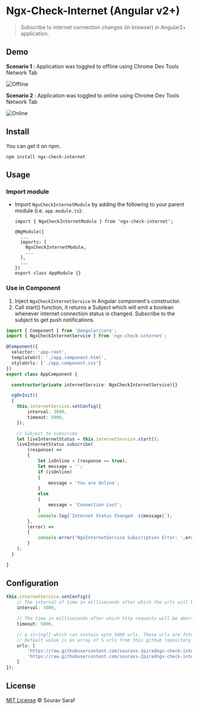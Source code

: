 # Ngx-Check-Internet (Angular v2+)

> Subscribe to internet connection changes (in browser) in Angular2+ application.

## Demo

**Scenario 1** : Application was toggled to offline using Chrome Dev Tools Network Tab

![Offline](assets/screenshots/offline.png)

**Scenario 2** : Application was toggled to online using Chrome Dev Tools Network Tab

![Online](assets/screenshots/online.png)

## Install

You can get it on npm.

```
npm install ngx-check-internet
```

## Usage

### Import module ###

* Import `NgxCheckInternetModule` by adding the following to your parent module (i.e. `app.module.ts`):

    ```
    import { NgxCheckInternetModule } from 'ngx-check-internet';

    @NgModule({
      ...
      imports: [
        NgxCheckInternetModule,
        ...
      ],
      ...
    })
    export class AppModule {}
    ```

### Use in Component ###

1. Inject `NgxCheckInternetService` in Angular component's constructor.
2. Call start() function, it returns a Subject which will emit a boolean whenever internet connection status is changed. Subscribe to the subject to get push notifications.

```ts
import { Component } from '@angular/core';
import { NgxCheckInternetService } from 'ngx-check-internet';

@Component({
  selector: 'app-root',
  templateUrl: './app.component.html',
  styleUrls: ['./app.component.css']
})
export class AppComponent {

  constructor(private internetService: NgxCheckInternetService){}

  ngOnInit()
  {
    this.internetService.setConfig({
		interval: 3000,
		timeout: 5000,
	});

	// Subject to subscribe
	let liveInternetStatus = this.internetService.start();
	liveInternetStatus.subscribe(
		(response) =>
		{
			let isOnline = (response == true);
			let message = '';
			if (isOnline)
			{
				message = 'You are Online';
			}
			else
			{
				message = 'Connection Lost';
			}
			console.log(`Internet Status Changed. ${message}`);
		},
		(error) =>
		{
			console.error('NgxInternetService Subscription Error: ',error);
		}
	);
  }

}
```

## Configuration

```ts
this.internetService.setConfig({
	// The interval of time in milliseconds after which the urls will be fetched to get internet status. Default is 60000 (1 minute)
	interval: 3000,

	// The time in milliseconds after which http requests will be aborted (timed out) and internet status becomes false. Default value is 1000
	timeout: 5000,

	// a string[] which can contain upto 5000 urls. These urls are fetched (one url after) and a success http response indicates you are online.
	// Default value is an array of 5 urls from this github repository
	urls: [
		'https://raw.githubusercontent.com/souravs-2piradngx-check-internet/master/projects/ngx-check-internet/assets0.txt',
		'https://raw.githubusercontent.com/souravs-2piradngx-check-internet/master/projects/ngx-check-internet/assets1.txt',
	]
});
```


## License

[MIT License](https://github.com/souravs-2pirad/ngx-check-internet/blob/master/LICENSE) © Sourav Saraf